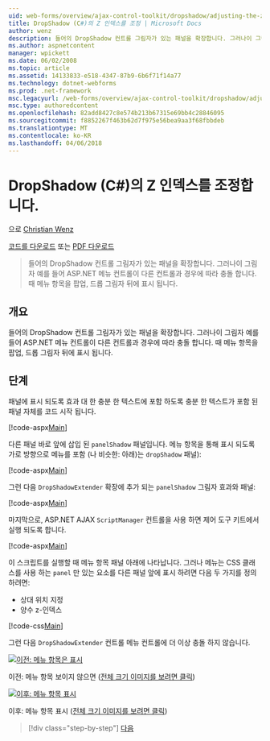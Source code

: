 ```yaml
---
uid: web-forms/overview/ajax-control-toolkit/dropshadow/adjusting-the-z-index-of-a-dropshadow-cs
title: DropShadow (C#)의 Z 인덱스를 조정 | Microsoft Docs
author: wenz
description: 들어의 DropShadow 컨트롤 그림자가 있는 패널을 확장합니다. 그러나이 그림자 insta에 대 한 다른 컨트롤과 경우에 따라 충돌 중...
ms.author: aspnetcontent
manager: wpickett
ms.date: 06/02/2008
ms.topic: article
ms.assetid: 14133833-e518-4347-87b9-6b6f71f14a77
ms.technology: dotnet-webforms
ms.prod: .net-framework
msc.legacyurl: /web-forms/overview/ajax-control-toolkit/dropshadow/adjusting-the-z-index-of-a-dropshadow-cs
msc.type: authoredcontent
ms.openlocfilehash: 82add8427c8e574b213b67315e69bb4c28846095
ms.sourcegitcommit: f8852267f463b62d7f975e56bea9aa3f68fbbdeb
ms.translationtype: MT
ms.contentlocale: ko-KR
ms.lasthandoff: 04/06/2018
---
```

<a name="adjusting-the-z-index-of-a-dropshadow-c"></a>DropShadow (C#)의 Z 인덱스를 조정합니다.
====================
으로 [Christian Wenz](https://github.com/wenz)

[코드를 다운로드](http://download.microsoft.com/download/5/1/6/51652a81-500b-4f6b-88d3-617103e7941e/DropShadow1.cs.zip) 또는 [PDF 다운로드](http://download.microsoft.com/download/b/6/a/b6ae89ee-df69-4c87-9bfb-ad1eb2b23373/dropshadow1CS.pdf)

> 들어의 DropShadow 컨트롤 그림자가 있는 패널을 확장합니다. 그러나이 그림자 예를 들어 ASP.NET 메뉴 컨트롤이 다른 컨트롤과 경우에 따라 충돌 합니다. 때 메뉴 항목을 팝업, 드롭 그림자 뒤에 표시 됩니다.


## <a name="overview"></a>개요

들어의 DropShadow 컨트롤 그림자가 있는 패널을 확장합니다. 그러나이 그림자 예를 들어 ASP.NET 메뉴 컨트롤이 다른 컨트롤과 경우에 따라 충돌 합니다. 때 메뉴 항목을 팝업, 드롭 그림자 뒤에 표시 됩니다.

## <a name="steps"></a>단계

패널에 표시 되도록 효과 대 한 충분 한 텍스트에 포함 하도록 충분 한 텍스트가 포함 된 패널 자체를 코드 시작 됩니다.

[!code-aspx[Main](adjusting-the-z-index-of-a-dropshadow-cs/samples/sample1.aspx)]

다른 패널 바로 앞에 삽입 된 `panelShadow` 패널입니다. 메뉴 항목을 통해 표시 되도록 가로 방향으로 메뉴를 포함 (나 비슷한: 아래)는 `dropShadow` 패널):

[!code-aspx[Main](adjusting-the-z-index-of-a-dropshadow-cs/samples/sample2.aspx)]

그런 다음 `DropShadowExtender` 확장에 추가 되는 `panelShadow` 그림자 효과와 패널:

[!code-aspx[Main](adjusting-the-z-index-of-a-dropshadow-cs/samples/sample3.aspx)]

마지막으로, ASP.NET AJAX `ScriptManager` 컨트롤을 사용 하면 제어 도구 키트에서 실행 되도록 합니다.

[!code-aspx[Main](adjusting-the-z-index-of-a-dropshadow-cs/samples/sample4.aspx)]

이 스크립트를 실행할 때 메뉴 항목 패널 아래에 나타납니다. 그러나 메뉴는 CSS 클래스를 사용 하는 `panel` 만 있는 요소를 다른 패널 앞에 표시 하려면 다음 두 가지를 정의 하려면:

- 상대 위치 지정
- 양수 z-인덱스

[!code-css[Main](adjusting-the-z-index-of-a-dropshadow-cs/samples/sample5.css)]

그런 다음 `DropShadowExtender` 컨트롤 메뉴 컨트롤에 더 이상 충돌 하지 않습니다.


[![이전: 메뉴 항목은 표시](adjusting-the-z-index-of-a-dropshadow-cs/_static/image2.png)](adjusting-the-z-index-of-a-dropshadow-cs/_static/image1.png)

이전: 메뉴 항목 보이지 않으면 ([전체 크기 이미지를 보려면 클릭](adjusting-the-z-index-of-a-dropshadow-cs/_static/image3.png))


[![이후: 메뉴 항목 표시](adjusting-the-z-index-of-a-dropshadow-cs/_static/image5.png)](adjusting-the-z-index-of-a-dropshadow-cs/_static/image4.png)

이후: 메뉴 항목 표시 ([전체 크기 이미지를 보려면 클릭](adjusting-the-z-index-of-a-dropshadow-cs/_static/image6.png))

> [!div class="step-by-step"]
> [다음](manipulating-dropshadow-properties-from-client-code-cs.md)
